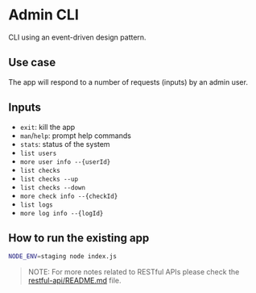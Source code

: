 # Admin CLI

CLI using an event-driven design pattern.

## Use case

The app will respond to a number of requests (inputs) by an admin user.

## Inputs

- `exit`: kill the app
- `man`/`help`: prompt help commands
- `stats`: status of the system
- `list users`
- `more user info --{userId}`
- `list checks`
- `list checks --up`
- `list checks --down`
- `more check info --{checkId}`
- `list logs`
- `more log info --{logId}`

## How to run the existing app

```bash
NODE_ENV=staging node index.js
```

> NOTE: For more notes related to RESTful APIs please check the [restful-api/README.md](../restful-api/README.md) file.
